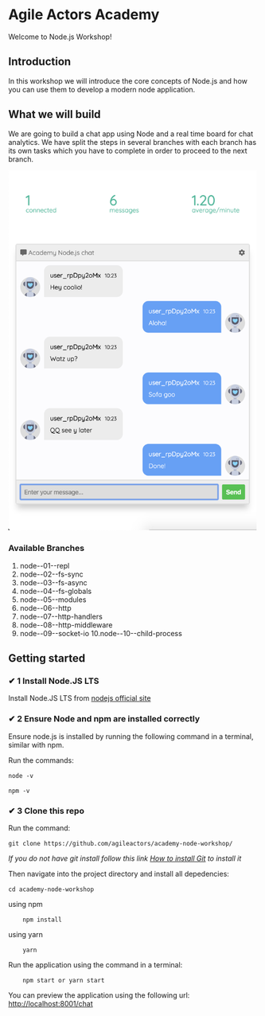 # Agile Actors Academy

Welcome to Node.js Workshop!

## Introduction

In this workshop we will introduce the core concepts of Node.js and how you can use them to develop a modern node application.

## What we will build

We are going to build a chat app using Node and a real time board for chat analytics. We have split the steps in several branches with each branch has its own tasks which you have to complete in order to proceed to the next branch.

<div style="width: 100%; display: flex; justifyContent: space-between">
  <div style="margin-right: 5px">
    <img alt="node-app-3" src="./static/images/node-app-3.png" width="100%">
  </div>
  <div>
 
  </div>
</div>

### Available Branches

1. node--01--repl
2. node--02--fs-sync
3. node--03--fs-async
4. node--04--fs-globals
5. node--05--modules
6. node--06--http
7. node--07--http-handlers
8. node--08--http-middleware
9. node--09--socket-io
10.node--10--child-process

## Getting started

### ✔ 1 Install Node.JS LTS

Install Node.JS LTS from [nodejs official site](https://nodejs.org/en/download/)

### ✔ 2 Ensure Node and npm are installed correctly

Ensure node.js is installed by running the following command in a terminal, similar with npm.

Run the commands:

```
node -v
```

```
npm -v
```

### ✔ 3 Clone this repo

Run the command:

```
git clone https://github.com/agileactors/academy-node-workshop/
```

_If you do not have git install follow this link [How to install Git](https://git-scm.com/book/en/v2/Getting-Started-Installing-Git) to install it_

Then navigate into the project directory and install all depedencies:

```
cd academy-node-workshop
```

using npm

```
    npm install
```

using yarn

```
    yarn
```

Run the application using the command in a terminal:

```
    npm start or yarn start
```

You can preview the application using the following url: <a href="http://localhost:8001/chat" target="_blank">http://localhost:8001/chat</a>
